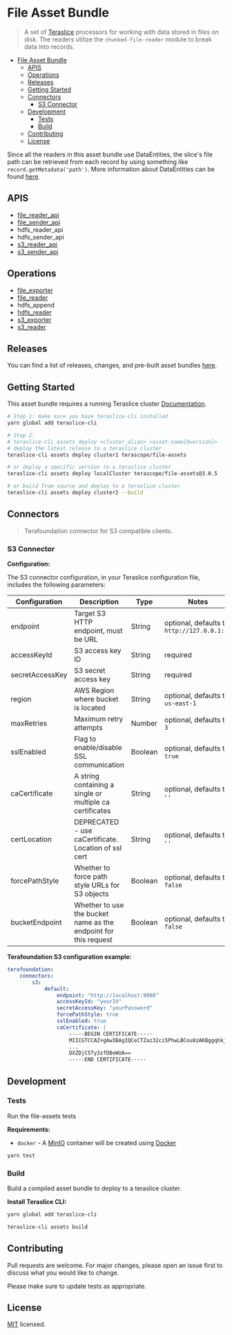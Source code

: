 # File Asset Bundle

> A set of [Teraslice](https://terascope.github.io/teraslice) processors for working with data stored in files on disk. The readers utilize the `chunked-file-reader` module to break data into records.

- [File Asset Bundle](#file-asset-bundle)
  - [APIS](#apis)
  - [Operations](#operations)
  - [Releases](#releases)
  - [Getting Started](#getting-started)
  - [Connectors](#connectors)
    - [S3 Connector](#s3-connector)
  - [Development](#development)
    - [Tests](#tests)
    - [Build](#build)
  - [Contributing](#contributing)
  - [License](#license)

Since all the readers in this asset bundle use DataEntities, the slice's file path can be retrieved from each record by using something like `record.getMetadata('path')`. More information about DataEntities can be found [here](https://terascope.github.io/teraslice/docs/packages/utils/api/entities/data-entity/classes/DataEntity).

## APIS

<!-- NOTE: This code is auto-generated by `teraslice-cli assets registry`.
Any manual changes will be lost next time this gets auto-generated. -->

- [file_reader_api](./docs/asset/apis/file_reader_api)
- [file_sender_api](./docs/asset/apis/file_sender_api)
- hdfs_reader_api
- hdfs_sender_api
- [s3_reader_api](./docs/asset/apis/s3_reader_api)
- [s3_sender_api](./docs/asset/apis/s3_sender_api)

## Operations

<!-- NOTE: This code is auto-generated by `teraslice-cli assets registry`.
Any manual changes will be lost next time this gets auto-generated. -->

- [file_exporter](./docs/asset/operations/file_exporter)
- [file_reader](./docs/asset/operations/file_reader)
- hdfs_append
- [hdfs_reader](./docs/asset/operations/hdfs_reader)
- [s3_exporter](./docs/asset/operations/s3_exporter)
- [s3_reader](./docs/asset/operations/s3_reader)

## Releases

You can find a list of releases, changes, and pre-built asset bundles [here](https://github.com/terascope/file-assets/releases).

## Getting Started

This asset bundle requires a running Teraslice cluster [Documentation](https://terascope.github.io/teraslice).

```bash
# Step 1: make sure you have teraslice-cli installed
yarn global add teraslice-cli

# Step 2:
# teraslice-cli assets deploy <cluster_alias> <asset-name[@version]>
# deploy the latest release to a teraslice cluster
teraslice-cli assets deploy cluster1 terascope/file-assets

# or deploy a specific version to a teraslice cluster
teraslice-cli assets deploy localCluster terascope/file-assets@3.0.5

# or build from source and deploy to a teraslice cluster
teraslice-cli assets deploy cluster2 --build
```

## Connectors

> Terafoundation connector for S3 compatible clients.

### S3 Connector

**Configuration:**

The S3 connector configuration, in your Teraslice configuration file, includes the following parameters:

| Configuration | Description | Type |  Notes |
| --------- | -------- | ------ | ------ |
| endpoint | Target S3 HTTP endpoint, must be URL | String | optional, defaults to `http://127.0.0.1:80` |
| accessKeyId | S3 access key ID | String | required |
| secretAccessKey | S3 secret access key | String | required |
| region | AWS Region where bucket is located | String | optional, defaults to `us-east-1` |
| maxRetries | Maximum retry attempts | Number | optional, defaults to `3` |
| sslEnabled | Flag to enable/disable SSL communication | Boolean | optional, defaults to `true` |
| caCertificate | A string containing a single or multiple ca certificates | String | optional, defaults to ' ' |
| certLocation | DEPRECATED - use caCertificate. Location of ssl cert | String | optional, defaults to ' ' |
| forcePathStyle | Whether to force path style URLs for S3 objects | Boolean | optional, defaults to `false` |
| bucketEndpoint | Whether to use the bucket name as the endpoint for this request | Boolean | optional, defaults to `false` |

**Terafoundation S3 configuration example:**

```yaml
terafoundation:
    connectors:
        s3:
            default:
                endpoint: "http://localhost:9000"
                accessKeyId: "yourId"
                secretAccessKey: "yourPassword"
                forcePathStyle: true
                sslEnabled: true
                caCertificate: |
                    -----BEGIN CERTIFICATE-----
                    MIICGTCCAZ+gAwIBAgIQCeCTZaz32ci5PhwLBCou8zAKBggqhkjOPQQDAzBOMQs
                    ...
                    DXZDjC5Ty3zfDBeWUA==
                    -----END CERTIFICATE-----
```

## Development

### Tests

Run the file-assets tests

**Requirements:**

- `docker` - A [MinIO](https://hub.docker.com/r/minio/minio) container will be created using [Docker](https://docs.docker.com/get-started/)

```bash
yarn test
```

### Build

Build a compiled asset bundle to deploy to a teraslice cluster.

**Install Teraslice CLI:**

```bash
yarn global add teraslice-cli
```

```bash
teraslice-cli assets build
```

## Contributing

Pull requests are welcome. For major changes, please open an issue first to discuss what you would like to change.

Please make sure to update tests as appropriate.

## License

[MIT](https://github.com/terascope/file-assets/blob/master/LICENSE) licensed.
